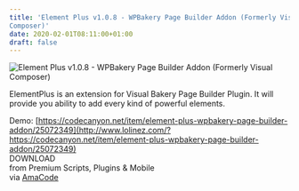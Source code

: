 ```yaml
---
title: 'Element Plus v1.0.8 - WPBakery Page Builder Addon (Formerly Visual
Composer)'
date: 2020-02-01T08:11:00+01:00
draft: false
---
```


![Element Plus v1.0.8 - WPBakery Page Builder Addon (Formerly Visual Composer)](http://www.codelist.cc/uploads/posts/2020-02/1580540618_element-plus.jpg "Element Plus v1.0.8 - WPBakery Page Builder Addon (Formerly Visual Composer)")  
  
ElementPlus is an extension for Visual Bakery Page Builder Plugin. It will provide you ability to add every kind of powerful elements.  
  
Demo: [https://codecanyon.net/item/element-plus-wpbakery-page-builder-addon/25072349](http://www.lolinez.com/?https://codecanyon.net/item/element-plus-wpbakery-page-builder-addon/25072349)  
DOWNLOAD  
from Premium Scripts, Plugins & Mobile  
via [AmaCode](https://amazcode.ooo)